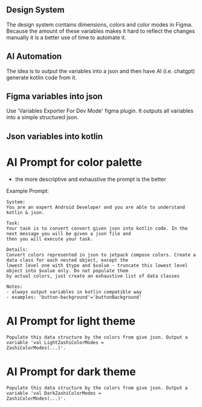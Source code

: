 ## Design System

The design system contains dimensions, colors and color modes in Figma. Because the amount of these variables makes it 
hard to reflect the changes manually it is a better use of time to automate it.

## AI Automation

The idea is to output the variables into a json and then have AI (i.e. chatgpt) generate kotlin code from it.

## Figma variables into json

Use 'Variables Exporter For Dev Mode' figma plugin. It outputs all variables into a simple structured json.

## Json variables into kotlin

# AI Prompt for color palette

- the more descriptive and exhaustive the prompt is the better

Example Prompt:

```
System:
You are an expert Android Developer and you are able to understand kotlin & json.

Task:
Your task is to convert convert given json into kotlin code. In the next message you will be given a json file and 
then you will execute your task.
 
Details:
Convert colors represented in json to jetpack compose colors. Create a data class for each nested object, except the 
lowest level one with $type and $value - truncate this lowest level object into $value only. Do not populate them 
by actual colors, just create an exhaustive list of data classes

Notes:
- always output variables in kotlin compatible way
- examples: 'button-background'='buttonBackground' 
```

# AI Prompt for light theme

```
Populate this data structure by the colors from give json. Output a variable 'val LightZashiColorModes = 
ZashiColorModes(...)'.
```

# AI Prompt for dark theme

```
Populate this data structure by the colors from give json. Output a variable 'val DarkZashiColorModes = 
ZashiColorModes(...)'.
```
